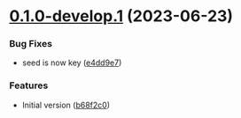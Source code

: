 # [0.1.0-develop.1](https://git.lumeweb.com/LumeWeb/libkmodule/compare/v0.0.1...v0.1.0-develop.1) (2023-06-23)


### Bug Fixes

* seed is now key ([e4dd9e7](https://git.lumeweb.com/LumeWeb/libkmodule/commit/e4dd9e715cab312dc6a19736f459533f3196cade))


### Features

* Initial version ([b68f2c0](https://git.lumeweb.com/LumeWeb/libkmodule/commit/b68f2c0281e476f4e9675299723aa36ea0e78027))
